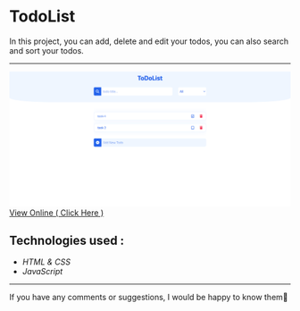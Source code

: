 # TodoList
In this project, you can add, delete and edit your todos, you can also search and sort your todos.

---

![](/TodoListProjectView.PNG)
[View Online ( Click Here )](https://bahartodolist.netlify.app/)

## Technologies used : 
* *HTML & CSS*
* *JavaScript*

---

If you have any comments or suggestions, I would be happy to know them🙏
